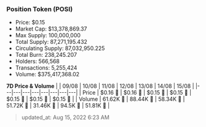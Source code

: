 
  ### Position Token (POSI)
  - Price: $0.15
  - Market Cap: $13,378,869.37
  - Max Supply: 100,000,000
  - Total Supply: 87,271,195.432
  - Circulating Supply: 87,032,950.225
  - Total Burn: 238,245.207
  - Holders: 566,568
  - Transactions: 5,255,424
  - Volume: $375,417,368.02

  **7D Price & Volume**
  | | 09&#x2F;08 | 10&#x2F;08 | 11&#x2F;08 | 12&#x2F;08 | 13&#x2F;08 | 14&#x2F;08 | 15&#x2F;08 |
  |---|---|---|---|---|---|---|---|
  | Price | $0.16 🔻 | $0.16 🚀 | $0.15 🔻 | $0.15 🔻 | $0.15 🚀 | $0.15 🔻 | $0.15 🚀 |
  | Volume | 61.62K 🚀 | 88.44K 🚀 | 58.34K 🔻 | 51.72K 🔻 | 31.46K 🔻 | 94.5K 🚀 | 51.81K 🔻 |

  > updated_at: Aug 15, 2022 6:23 AM
